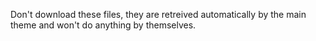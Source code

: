 Don't download these files, they are retreived automatically by the main theme and won't do anything by themselves.
